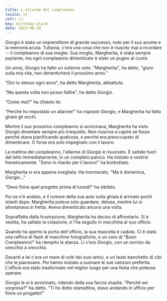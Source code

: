 ```yaml
---
title: L'allarme del compleanno
locale: it
cefr: c1
key: birthday-alarm
date: 2023-06-24
---
```


Giorgio è stato un imprenditore di grande successo, noto per il suo acume e la memoria acuta. Tuttavia, c'era una cosa che non è riuscito mai a ricordare -- il compleanno di sua moglie. Sua moglie, Margherita, è stata sempre paziente, ma ogni compleanno dimenticato è stato un pugno al cuore.

Un anno, Giorgio ha fatto un solenne voto. "Margherita", ha detto, "giuro sulla mia vita, non dimenticherò il prossimo anno."

"Dici lo stesso ogni anno", ha detto Margherita, abbattuta.

"Ma questa volta non posso fallire", ha detto Giorgio.

"Come mai?" ha chiesto lei.

"Perché ho impostato un allarme!" ha risposto Giorgio, e Margherita ha fatto girare gli occhi.

Mentre il suo prossimo compleanno si avvicinava, Margherita ha visto Giorgio diventare sempre più irrequieto. Non riusciva a capire se fosse perché stava pianificando qualcosa, o perché era preoccupato di dimenticare. O forse era solo impegnato con il lavoro.

La mattina del compleanno, l'allarme di Giorgio è risuonato. È saltato fuori dal letto immediatamente, in un completo panico. Ha iniziato a vestirsi freneticamente. "Sono in ritardo per il lavoro!" ha borbottato.

Margherita si era appena svegliata. Ha mormorato, "Ma è domenica, Giorgio..."

"Devo finire quel progetto prima di lunedì!" ha sibilato.

Poi se n'è andato, e il rumore della sua auto sulla ghiaia è arrivato pochi istanti dopo. Margherita poteva solo guardare, delusa, mentre lui si allontanava in fretta. Aveva dimenticato ancora una volta.

Sopraffatta dalla frustrazione, Margherita ha deciso di affrontarlo. Si è vestita, ha saltato la colazione, e l'ha seguito in macchina al suo ufficio.

Quando ha aperto la porta dell'ufficio, la sua mascella è caduta. Ci è stata una raffica di flash di macchine fotografiche, e un coro di "Buon Compleanno!" ha riempito la stanza. Lì c'era Giorgio, con un sorriso da orecchio a orecchio.

Davanti a lei c'era un mare di volti dei suoi amici, e un lauto banchetto di cibi che le piacevano. Poi hanno iniziato a suonare le sue canzoni preferite. L'ufficio era stato trasformato nel miglior luogo per una festa che potesse sperare.

Giorgio le si è avvicinato, ridendo della sua faccia stupita. "Perché sei sorpresa?" ha detto. "Ti ho detto stamattina, stavo andando in ufficio per finire un progetto!"